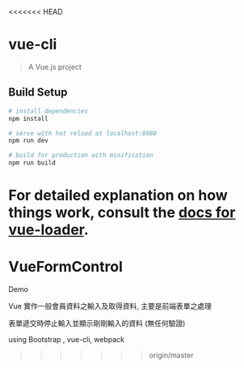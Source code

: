 <<<<<<< HEAD
# vue-cli

> A Vue.js project

## Build Setup

``` bash
# install dependencies
npm install

# serve with hot reload at localhost:8080
npm run dev

# build for production with minification
npm run build
```

For detailed explanation on how things work, consult the [docs for vue-loader](http://vuejs.github.io/vue-loader).
=======
# VueFormControl
Demo

Vue 實作一般會員資料之輸入及取得資料, 主要是前端表單之處理

表單遞交時停止輸入並顯示剛剛輸入的資料
(無任何驗證)

using Bootstrap , vue-cli, webpack
>>>>>>> origin/master

